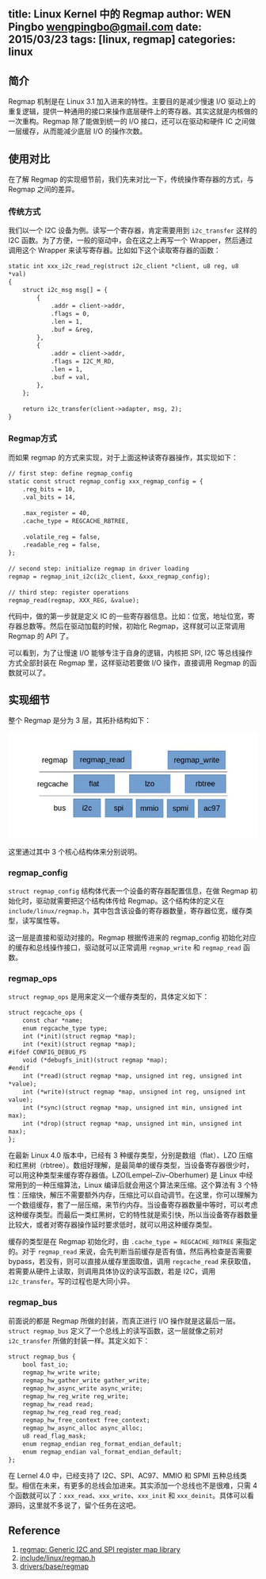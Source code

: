title: Linux Kernel 中的 Regmap
author: WEN Pingbo <wengpingbo@gmail.com>
date: 2015/03/23
tags: [linux, regmap]
categories: linux
---

## 简介

Regmap 机制是在 Linux 3.1 加入进来的特性。主要目的是减少慢速 I/O 驱动上的重复逻辑，提供一种通用的接口来操作底层硬件上的寄存器。其实这就是内核做的一次重构。Regmap 除了能做到统一的 I/O 接口，还可以在驱动和硬件 IC 之间做一层缓存，从而能减少底层 I/O 的操作次数。

## 使用对比

在了解 Regmap 的实现细节前，我们先来对比一下，传统操作寄存器的方式，与 Regmap 之间的差异。

### 传统方式

我们以一个 I2C 设备为例。读写一个寄存器，肯定需要用到 `i2c_transfer` 这样的 I2C 函数。为了方便，一般的驱动中，会在这之上再写一个 Wrapper，然后通过调用这个 Wrapper 来读写寄存器。比如如下这个读取寄存器的函数：

```
static int xxx_i2c_read_reg(struct i2c_client *client, u8 reg, u8 *val)
{
	struct i2c_msg msg[] = {
		{
			.addr = client->addr,
			.flags = 0,
			.len = 1,
			.buf = &reg,
		},
		{
			.addr = client->addr,
			.flags = I2C_M_RD,
			.len = 1,
			.buf = val,
		},
	};

	return i2c_transfer(client->adapter, msg, 2);
}
```

### Regmap方式

而如果 regmap 的方式来实现，对于上面这种读寄存器操作，其实现如下：

```
// first step: define regmap_config
static const struct regmap_config xxx_regmap_config = {
	.reg_bits = 10,
	.val_bits = 14,

	.max_register = 40,
	.cache_type = REGCACHE_RBTREE,

	.volatile_reg = false,
	.readable_reg = false,
};

// second step: initialize regmap in driver loading
regmap = regmap_init_i2c(i2c_client, &xxx_regmap_config);

// third step: register operations
regmap_read(regmap, XXX_REG, &value);
```

代码中，做的第一步就是定义 IC 的一些寄存器信息。比如：位宽，地址位宽，寄存器总数等。然后在驱动加载的时候，初始化 Regmap，这样就可以正常调用 Regmap 的 API 了。

可以看到，为了让慢速 I/O 能够专注于自身的逻辑，内核把 SPI, I2C 等总线操作方式全部封装在 Regmap 里，这样驱动若要做 I/O 操作，直接调用 Regmap 的函数就可以了。

## 实现细节

整个 Regmap 是分为 3 层，其拓扑结构如下：

![Linux Regmap](/media/images/regmap.jpg)

这里通过其中 3 个核心结构体来分别说明。

### regmap_config

`struct regmap_config` 结构体代表一个设备的寄存器配置信息，在做 Regmap 初始化时，驱动就需要把这个结构体传给 Regmap。这个结构体的定义在 `include/linux/regmap.h`，其中包含该设备的寄存器数量，寄存器位宽，缓存类型，读写属性等。

这一层是直接和驱动对接的。Regmap 根据传进来的 regmap_config 初始化对应的缓存和总线操作接口，驱动就可以正常调用 `regmap_write` 和 `regmap_read` 函数。

### regmap_ops

`struct regmap_ops` 是用来定义一个缓存类型的，具体定义如下：

```
struct regcache_ops {
	const char *name;
	enum regcache_type type;
	int (*init)(struct regmap *map);
	int (*exit)(struct regmap *map);
#ifdef CONFIG_DEBUG_FS
	void (*debugfs_init)(struct regmap *map);
#endif
	int (*read)(struct regmap *map, unsigned int reg, unsigned int *value);
	int (*write)(struct regmap *map, unsigned int reg, unsigned int value);
	int (*sync)(struct regmap *map, unsigned int min, unsigned int max);
	int (*drop)(struct regmap *map, unsigned int min, unsigned int max);
};
```

在最新 Linux 4.0 版本中，已经有 3 种缓存类型，分别是数组（flat）、LZO 压缩和红黑树（rbtree）。数组好理解，是最简单的缓存类型，当设备寄存器很少时，可以用这种类型来缓存寄存器值。LZO(Lempel–Ziv–Oberhumer) 是 Linux 中经常用到的一种压缩算法，Linux 编译后就会用这个算法来压缩。这个算法有 3 个特性：压缩快，解压不需要额外内存，压缩比可以自动调节。在这里，你可以理解为一个数组缓存，套了一层压缩，来节约内存。当设备寄存器数量中等时，可以考虑这种缓存类型。而最后一类红黑树，它的特性就是索引快，所以当设备寄存器数量比较大，或者对寄存器操作延时要求低时，就可以用这种缓存类型。

缓存的类型是在 Regmap 初始化时，由 `.cache_type = REGCACHE_RBTREE` 来指定的。对于 `regmap_read` 来说，会先判断当前缓存是否有值，然后再检查是否需要 bypass，若没有，则可以直接从缓存里面取值，调用 `regcache_read` 来获取值，若需要从硬件上读取，则调用具体协议的读写函数，若是 I2C，调用 `i2c_transfer`。写的过程也是大同小异。

### regmap_bus

前面说的都是 Regmap 所做的封装，而真正进行 I/O 操作就是这最后一层。`struct regmap_bus` 定义了一个总线上的读写函数，这一层就像之前对 `i2c_transfer` 所做的封装一样。其定义如下：

```
struct regmap_bus {
	bool fast_io;
	regmap_hw_write write;
	regmap_hw_gather_write gather_write;
	regmap_hw_async_write async_write;
	regmap_hw_reg_write reg_write;
	regmap_hw_read read;
	regmap_hw_reg_read reg_read;
	regmap_hw_free_context free_context;
	regmap_hw_async_alloc async_alloc;
	u8 read_flag_mask;
	enum regmap_endian reg_format_endian_default;
	enum regmap_endian val_format_endian_default;
};
```

在 Lernel 4.0 中，已经支持了 I2C、SPI、AC97、MMIO 和 SPMI 五种总线类型。相信在未来，有更多的总线会加进来。其实添加一个总线也不是很难，只需 4 个函数就可以了：`xxx_read`、`xxx_write`、`xxx_init` 和 `xxx_deinit`。具体可以看源码，这里就不多说了，留个任务在这吧。

## Reference

1. [regmap: Generic I2C and SPI register map library](http://lwn.net/Articles/451789/)
2. [include/linux/regmap.h](http://lxr.free-electrons.com/source/include/linux/regmap.h)
3. [drivers/base/regmap](http://lxr.free-electrons.com/source/drivers/base/regmap)
